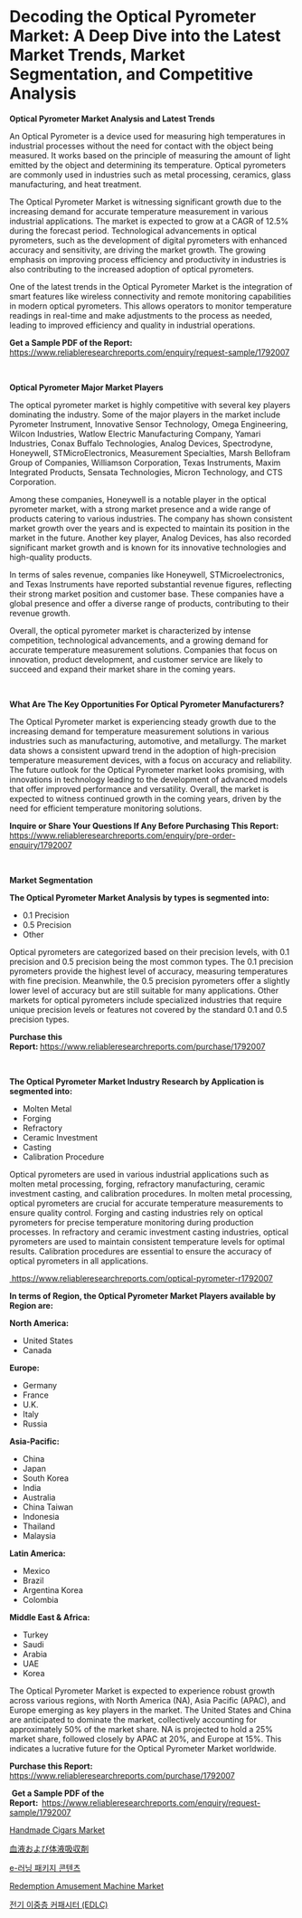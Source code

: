 <p><h1>Decoding the Optical Pyrometer Market: A Deep Dive into the Latest Market Trends, Market Segmentation, and Competitive Analysis</h1></p><p><strong>Optical Pyrometer Market Analysis and Latest Trends</strong></p>
<p><p>An Optical Pyrometer is a device used for measuring high temperatures in industrial processes without the need for contact with the object being measured. It works based on the principle of measuring the amount of light emitted by the object and determining its temperature. Optical pyrometers are commonly used in industries such as metal processing, ceramics, glass manufacturing, and heat treatment.</p><p>The Optical Pyrometer Market is witnessing significant growth due to the increasing demand for accurate temperature measurement in various industrial applications. The market is expected to grow at a CAGR of 12.5% during the forecast period. Technological advancements in optical pyrometers, such as the development of digital pyrometers with enhanced accuracy and sensitivity, are driving the market growth. The growing emphasis on improving process efficiency and productivity in industries is also contributing to the increased adoption of optical pyrometers.</p><p>One of the latest trends in the Optical Pyrometer Market is the integration of smart features like wireless connectivity and remote monitoring capabilities in modern optical pyrometers. This allows operators to monitor temperature readings in real-time and make adjustments to the process as needed, leading to improved efficiency and quality in industrial operations.</p></p>
<p><strong>Get a Sample PDF of the Report:&nbsp;</strong> <a href="https://www.reliableresearchreports.com/enquiry/request-sample/1792007">https://www.reliableresearchreports.com/enquiry/request-sample/1792007</a></p>
<p>&nbsp;</p>
<p><strong>Optical Pyrometer Major Market Players</strong></p>
<p><p>The optical pyrometer market is highly competitive with several key players dominating the industry. Some of the major players in the market include Pyrometer Instrument, Innovative Sensor Technology, Omega Engineering, Wilcon Industries, Watlow Electric Manufacturing Company, Yamari Industries, Conax Buffalo Technologies, Analog Devices, Spectrodyne, Honeywell, STMicroElectronics, Measurement Specialties, Marsh Bellofram Group of Companies, Williamson Corporation, Texas Instruments, Maxim Integrated Products, Sensata Technologies, Micron Technology, and CTS Corporation.</p><p>Among these companies, Honeywell is a notable player in the optical pyrometer market, with a strong market presence and a wide range of products catering to various industries. The company has shown consistent market growth over the years and is expected to maintain its position in the market in the future. Another key player, Analog Devices, has also recorded significant market growth and is known for its innovative technologies and high-quality products.</p><p>In terms of sales revenue, companies like Honeywell, STMicroelectronics, and Texas Instruments have reported substantial revenue figures, reflecting their strong market position and customer base. These companies have a global presence and offer a diverse range of products, contributing to their revenue growth.</p><p>Overall, the optical pyrometer market is characterized by intense competition, technological advancements, and a growing demand for accurate temperature measurement solutions. Companies that focus on innovation, product development, and customer service are likely to succeed and expand their market share in the coming years.</p></p>
<p>&nbsp;</p>
<p><strong>What Are The Key Opportunities For Optical Pyrometer Manufacturers?</strong></p>
<p><p>The Optical Pyrometer market is experiencing steady growth due to the increasing demand for temperature measurement solutions in various industries such as manufacturing, automotive, and metallurgy. The market data shows a consistent upward trend in the adoption of high-precision temperature measurement devices, with a focus on accuracy and reliability. The future outlook for the Optical Pyrometer market looks promising, with innovations in technology leading to the development of advanced models that offer improved performance and versatility. Overall, the market is expected to witness continued growth in the coming years, driven by the need for efficient temperature monitoring solutions.</p></p>
<p><strong>Inquire or Share Your Questions If Any Before Purchasing This Report:</strong> <a href="https://www.reliableresearchreports.com/enquiry/pre-order-enquiry/1792007">https://www.reliableresearchreports.com/enquiry/pre-order-enquiry/1792007</a></p>
<p>&nbsp;</p>
<p><strong>Market Segmentation</strong></p>
<p><strong>The Optical Pyrometer Market Analysis by types is segmented into:</strong></p>
<p><ul><li>0.1 Precision</li><li>0.5 Precision</li><li>Other</li></ul></p>
<p><p>Optical pyrometers are categorized based on their precision levels, with 0.1 precision and 0.5 precision being the most common types. The 0.1 precision pyrometers provide the highest level of accuracy, measuring temperatures with fine precision. Meanwhile, the 0.5 precision pyrometers offer a slightly lower level of accuracy but are still suitable for many applications. Other markets for optical pyrometers include specialized industries that require unique precision levels or features not covered by the standard 0.1 and 0.5 precision types.</p></p>
<p><strong>Purchase this Report:&nbsp;</strong><a href="https://www.reliableresearchreports.com/purchase/1792007">https://www.reliableresearchreports.com/purchase/1792007</a></p>
<p>&nbsp;</p>
<p><strong>The Optical Pyrometer Market Industry Research by Application is segmented into:</strong></p>
<p><ul><li>Molten Metal</li><li>Forging</li><li>Refractory</li><li>Ceramic Investment</li><li>Casting</li><li>Calibration Procedure</li></ul></p>
<p><p>Optical pyrometers are used in various industrial applications such as molten metal processing, forging, refractory manufacturing, ceramic investment casting, and calibration procedures. In molten metal processing, optical pyrometers are crucial for accurate temperature measurements to ensure quality control. Forging and casting industries rely on optical pyrometers for precise temperature monitoring during production processes. In refractory and ceramic investment casting industries, optical pyrometers are used to maintain consistent temperature levels for optimal results. Calibration procedures are essential to ensure the accuracy of optical pyrometers in all applications.</p></p>
<p><a href="https://www.reliableresearchreports.com/optical-pyrometer-r1792007">&nbsp;https://www.reliableresearchreports.com/optical-pyrometer-r1792007</a></p>
<p><strong>In terms of Region, the Optical Pyrometer Market Players available by Region are:</strong></p>
<p>
    <p> <strong> North America: </strong>
        <ul>
            <li>United States</li>
            <li>Canada</li>
        </ul>
        </p> 
    <p> <strong> Europe: </strong>
        <ul>
            <li>Germany</li>
            <li>France</li>
            <li>U.K.</li>
            <li>Italy</li>
            <li>Russia</li>
        </ul>
        </p> 
    <p> <strong> Asia-Pacific: </strong>
        <ul>
            <li>China</li>
            <li>Japan</li>
            <li>South Korea</li>
            <li>India</li>
            <li>Australia</li>
            <li>China Taiwan</li>
            <li>Indonesia</li>
            <li>Thailand</li>
            <li>Malaysia</li>
        </ul>
        </p> 
    <p> <strong> Latin America: </strong>
        <ul>
            <li>Mexico</li>
            <li>Brazil</li>
            <li>Argentina Korea</li>
            <li>Colombia</li>
        </ul>
        </p> 
    <p> <strong> Middle East & Africa: </strong>
        <ul>
            <li>Turkey</li>
            <li>Saudi</li>
            <li>Arabia</li>
            <li>UAE</li>
            <li>Korea</li>
        </ul>
    </p>
    </p>
<p><p>The Optical Pyrometer Market is expected to experience robust growth across various regions, with North America (NA), Asia Pacific (APAC), and Europe emerging as key players in the market. The United States and China are anticipated to dominate the market, collectively accounting for approximately 50% of the market share. NA is projected to hold a 25% market share, followed closely by APAC at 20%, and Europe at 15%. This indicates a lucrative future for the Optical Pyrometer Market worldwide.</p></p>
<p><strong>Purchase this Report: </strong><a href="https://www.reliableresearchreports.com/purchase/1792007">https://www.reliableresearchreports.com/purchase/1792007</a></p>
<p>&nbsp;<strong>Get a Sample PDF of the Report:&nbsp;&nbsp;</strong><a href="https://www.reliableresearchreports.com/enquiry/request-sample/1792007">https://www.reliableresearchreports.com/enquiry/request-sample/1792007</a></p>
<p><strong></strong></p>
<p><p><a href="https://github.com/bushilahore52/Market-Research-Report-List-1/blob/main/handmade-cigars-market.md">Handmade Cigars Market</a></p><p><a href="https://github.com/Andrewones2023/Market-Research-Report-List-1/blob/main/6139022146752.md">血液および体液吸収剤</a></p><p><a href="https://github.com/Penelolack456456/Market-Research-Report-List-2/blob/main/1646719155681.md">e-러닝 패키지 콘텐츠</a></p><p><a href="https://github.com/Valeridd446677/Market-Research-Report-List-1/blob/main/redemption-amusement-machine-market.md">Redemption Amusement Machine Market</a></p><p><a href="https://github.com/darrellockm3ytan895656/Market-Research-Report-List-2/blob/main/4124010155682.md">전기 이중층 커패시터 (EDLC)</a></p></p>